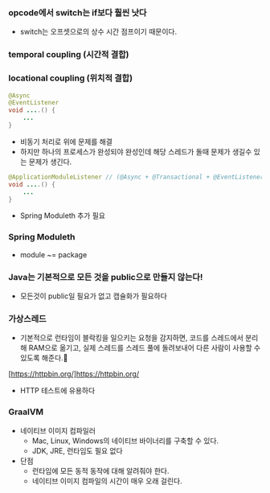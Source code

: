 
### opcode에서 switch는 if보다 훨씬 낫다
 - switch는 오프셋으로의 상수 시간 점프이기 때문이다.

### temporal coupling (시간적 결합)
### locational coupling (위치적 결합)
```java
@Async
@EventListener
void ....() {
	...
}
```
- 비동기 처리로 위에 문제를 해결
- 하지만 하나의 프로세스가 완성되야 완성인데 해당 스레드가 돌때 문제가 생길수 있는 문제가 생긴다.
```java
@ApplicationModuleListener // (@Async + @Transactional + @EventListener)
void ....() {
	...
}
```
- Spring Moduleth 추가 필요

### Spring Moduleth
- module ~= package

### Java는 기본적으로 모든 것을 public으로 만들지 않는다!
- 모든것이 public일 필요가 없고 캡슐화가 필요하다 

### 가상스레드
- 기본적으로 런타임이 블락킹을 일으키는 요청을 감지하면, 코드를 스레드에서 분리해 RAM으로 옮기고, 실제 스레드를 스레드 풀에 돌려보내어 다른 사람이 사용할 수 있도록 해준다.

[https://httpbin.org/]https://httpbin.org/
- HTTP 테스트에 유용하다

### GraalVM
- 네이티브 이미지 컴파일러
	- Mac, Linux, Windows의 네이티브 바이너리를 구축할 수 있다.
	- JDK, JRE, 런타임도 필요 없다
- 단점
	- 런타임에 모든 동적 동작에 대해 알려줘야 한다.
	- 네이티브 이미지 컴파일의 시간이 매우 오래 걸린다.